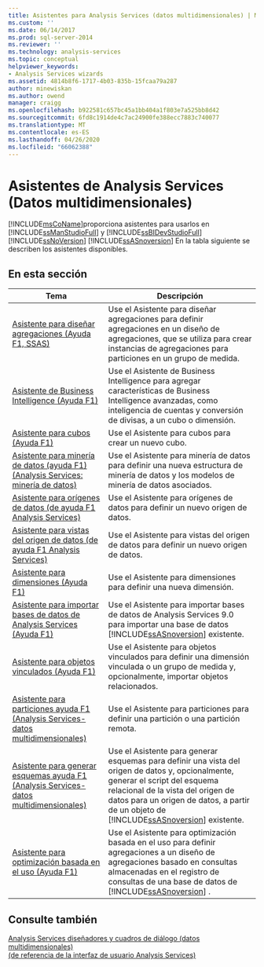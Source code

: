 ```yaml
---
title: Asistentes para Analysis Services (datos multidimensionales) | Microsoft Docs
ms.custom: ''
ms.date: 06/14/2017
ms.prod: sql-server-2014
ms.reviewer: ''
ms.technology: analysis-services
ms.topic: conceptual
helpviewer_keywords:
- Analysis Services wizards
ms.assetid: 4814b8f6-1717-4b03-835b-15fcaa79a287
author: minewiskan
ms.author: owend
manager: craigg
ms.openlocfilehash: b922581c657bc45a1bb404a1f803e7a525bb8d42
ms.sourcegitcommit: 6fd8c1914de4c7ac24900fe388ecc7883c740077
ms.translationtype: MT
ms.contentlocale: es-ES
ms.lasthandoff: 04/26/2020
ms.locfileid: "66062388"
---
```

# <a name="analysis-services-wizards-multidimensional-data"></a>Asistentes de Analysis Services (Datos multidimensionales)
  [!INCLUDE[msCoName](../includes/msconame-md.md)]proporciona asistentes para usarlos en [!INCLUDE[ssManStudioFull](../includes/ssmanstudiofull-md.md)] y [!INCLUDE[ssBIDevStudioFull](../includes/ssbidevstudiofull-md.md)] [!INCLUDE[ssNoVersion](../includes/ssnoversion-md.md)] [!INCLUDE[ssASnoversion](../includes/ssasnoversion-md.md)] En la tabla siguiente se describen los asistentes disponibles.  
  
## <a name="in-this-section"></a>En esta sección  
  
|Tema|Descripción|  
|-----------|-----------------|  
|[Asistente para diseñar agregaciones (Ayuda F1, SSAS)](aggregation-design-wizard-f1-help.md)|Use el Asistente para diseñar agregaciones para definir agregaciones en un diseño de agregaciones, que se utiliza para crear instancias de agregaciones para particiones en un grupo de medida.|  
|[Asistente de Business Intelligence (Ayuda F1)](business-intelligence-wizard-f1-help.md)|Use el Asistente de Business Intelligence para agregar características de Business Intelligence avanzadas, como inteligencia de cuentas y conversión de divisas, a un cubo o dimensión.|  
|[Asistente para cubos (Ayuda F1)](cube-wizard-f1-help.md)|Use el Asistente para cubos para crear un nuevo cubo.|  
|[Asistente para minería de datos (ayuda F1) &#40;Analysis Services: minería de datos&#41;](data-mining-wizard-f1-help-analysis-services-data-mining.md)|Use el Asistente para minería de datos para definir una nueva estructura de minería de datos y los modelos de minería de datos asociados.|  
|[Asistente para orígenes de datos &#40;de ayuda F1 Analysis Services&#41;](data-source-wizard-f1-help-analysis-services.md)|Use el Asistente para orígenes de datos para definir un nuevo origen de datos.|  
|[Asistente para vistas del origen de datos &#40;de ayuda F1 Analysis Services&#41;](data-source-view-wizard-f1-help-analysis-services.md)|Use el Asistente para vistas del origen de datos para definir un nuevo origen de datos.|  
|[Asistente para dimensiones (Ayuda F1)](dimension-wizard-f1-help.md)|Use el Asistente para dimensiones para definir una nueva dimensión.|  
|[Asistente para importar bases de datos de Analysis Services (Ayuda F1)](import-analysis-services-database-wizard-f1-help.md)|Use el Asistente para importar bases de datos de Analysis Services 9.0 para importar una base de datos [!INCLUDE[ssASnoversion](../includes/ssasnoversion-md.md)] existente.|  
|[Asistente para objetos vinculados (Ayuda F1)](linked-object-wizard-f1-help.md)|Use el Asistente para objetos vinculados para definir una dimensión vinculada o un grupo de medida y, opcionalmente, importar objetos relacionados.|  
|[Asistente para particiones ayuda F1 &#40;Analysis Services-datos multidimensionales&#41;](partition-wizard-f1-help-analysis-services-multidimensional-data.md)|Use el Asistente para particiones para definir una partición o una partición remota.|  
|[Asistente para generar esquemas ayuda F1 &#40;Analysis Services-datos multidimensionales&#41;](schema-generation-wizard-f1-help-analysis-services-multidimensional-data.md)|Use el Asistente para generar esquemas para definir una vista del origen de datos y, opcionalmente, generar el script del esquema relacional de la vista del origen de datos para un origen de datos, a partir de un objeto de [!INCLUDE[ssASnoversion](../includes/ssasnoversion-md.md)] existente.|  
|[Asistente para optimización basada en el uso (Ayuda F1)](usage-based-optimization-wizard-f1-help.md)|Use el Asistente para optimización basada en el uso para definir agregaciones a un diseño de agregaciones basado en consultas almacenadas en el registro de consultas de una base de datos de [!INCLUDE[ssASnoversion](../includes/ssasnoversion-md.md)] .|  
  
## <a name="see-also"></a>Consulte también  
 [Analysis Services diseñadores y cuadros de diálogo &#40;datos multidimensionales&#41;](analysis-services-designers-and-dialog-boxes-multidimensional-data.md)   
 [&#40;de referencia de la interfaz de usuario Analysis Services&#41;](user-interface-reference-analysis-services.md)  
  
  

